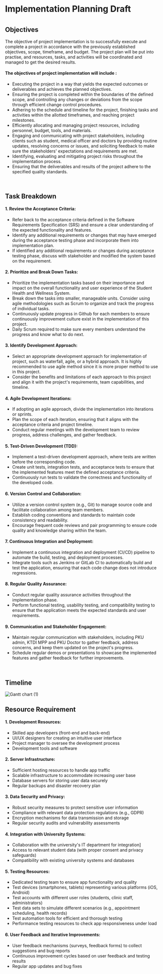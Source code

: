 <h1>Implementation Planning Draft<h1>

## Objectives
The objective of project implementation is to successfully execute and complete a project in accordance with the previously established objectives, scope, timeframe, and budget. The project plan will be put into practise, and resources, tasks, and activities will be coordinated and managed to get the desired results. 

#### The objectives of project implementation will include :

- Executing the project in a way that yields the expected outcomes or deliverables and achieves the planned objectives.
- Ensuring the project is completed within the boundaries of the defined scope, and controlling any changes or deviations from the scope through efficient change control procedures.
- Adhering to the schedule and timeline for the project, finishing tasks and activities within the allotted timeframes, and reaching project milestones.
- Efficiently allocating and managing project resources, including personnel, budget, tools, and materials.
- Engaging and communicating with project stakeholders, including clients such as student, medical officer and doctors by providing routine updates, resolving concerns or issues, and soliciting feedback to make sure the stakeholders' expectations and requirements are met.
- Identifying, evaluating and mitigating project risks throughout the implementation process.
- Ensuring that the deliverables and results of the project adhere to the specified quality standards.

<br/>

## Task Breakdown
  
#### 1. Review the Acceptance Criteria:
- Refer back to the acceptance criteria defined in the Software Requirements Specification (SRS) and ensure a clear understanding of the expected functionality and features.
- Identify any additional requirements or changes that may have emerged during the acceptance testing phase and incorporate them into implementation plan.
- If identified any additional requirements or changes during acceptance testing phase, discuss with stakeholder and modified the system based on the requirement.

#### 2. Prioritize and Break Down Tasks:
- Prioritize the implementation tasks based on their importance and impact on the overall functionality and user experience of the Student Health and Wellness System.
- Break down the tasks into smaller, manageable units. Consider using agile methodologies such as Scrum to organize and track the progress of individual tasks.
- Continuously update progress in Github for each members to ensure continuously improvement culture exist in the implementation of this project.
- Daily Scrum required to make sure every members understand the progress and know what to do next.

#### 3. Identify Development Approach:
- Select an appropriate development approach for implementation of project, such as waterfall, agile, or a hybrid approach. It is highly recommended to use agile method since it is more proper method to use in this project. 
- Consider the benefits and limitations of each approach to this project and align it with the project's requirements, team capabilities, and timeline.

#### 4. Agile Development Iterations:
- If adopting an agile approach, divide the implementation into iterations or sprints.
- Plan the scope of each iteration, ensuring that it aligns with the acceptance criteria and project timeline.
- Conduct regular meetings with the development team to review progress, address challenges, and gather feedback.

#### 5. Test-Driven Development (TDD):
- Implement a test-driven development approach, where tests are written before the corresponding code.
- Create unit tests, integration tests, and acceptance tests to ensure that the implemented features meet the defined acceptance criteria.
- Continuously run tests to validate the correctness and functionality of the developed code.

#### 6. Version Control and Collaboration:
- Utilize a version control system (e.g., Git) to manage source code and facilitate collaboration among team members.
- Establish coding conventions and standards to maintain code consistency and readability.
- Encourage frequent code reviews and pair programming to ensure code quality and knowledge sharing within the team.

#### 7. Continuous Integration and Deployment:
- Implement a continuous integration and deployment (CI/CD) pipeline to automate the build, testing, and deployment processes.
- Integrate tools such as Jenkins or GitLab CI to automatically build and test the application, ensuring that each code change does not introduce regressions.

#### 8. Regular Quality Assurance:
- Conduct regular quality assurance activities throughout the implementation phase.
- Perform functional testing, usability testing, and compatibility testing to ensure that the application meets the expected standards and user requirements.

#### 9. Communication and Stakeholder Engagement:
- Maintain regular communication with stakeholders, including PKU admin, KTDI MPP and PKU Doctor to gather feedback, address concerns, and keep them updated on the project's progress.
- Schedule regular demos or presentations to showcase the implemented features and gather feedback for further improvements.
<br/>

## Timeline
![Gantt chart (1)](https://github.com/drshahizan/software-engineering/assets/128159572/412de734-ff2f-49df-a4f5-85a99ea99d11)
<br/>

## Resource Requirement

#### 1. Development Resources:  
- Skilled app developers (front-end and back-end)
- UI/UX designers for creating an intuitive user interface
- Project manager to oversee the development process
- Development tools and software

#### 2. Server Infrastructure:
- Sufficient hosting resources to handle app traffic
- Scalable infrastructure to accommodate increasing user base
- Database servers for storing user data securely
- Regular backups and disaster recovery plan
  
#### 3. Data Security and Privacy:
- Robust security measures to protect sensitive user information
- Compliance with relevant data protection regulations (e.g., GDPR)
- Encryption mechanisms for data transmission and storage
- Regular security audits and vulnerability assessments

#### 4. Integration with University Systems:
- Collaboration with the university's IT department for integration]
- Access to relevant student data (with proper consent and privacy safeguards)
- Compatibility with existing university systems and databases

#### 5. Testing Resources:
- Dedicated testing team to ensure app functionality and quality
- Test devices (smartphones, tablets) representing various platforms (iOS, Android)
- Test accounts with different user roles (students, clinic staff, administrators)
- Test data sets to simulate different scenarios (e.g., appointment scheduling, health records)
- Test automation tools for efficient and thorough testing
- Performance testing resources to check app responsiveness under load

#### 6. User Feedback and Iterative Improvements:
- User feedback mechanisms (surveys, feedback forms) to collect suggestions and bug reports
- Continuous improvement cycles based on user feedback and testing results
- Regular app updates and bug fixes

